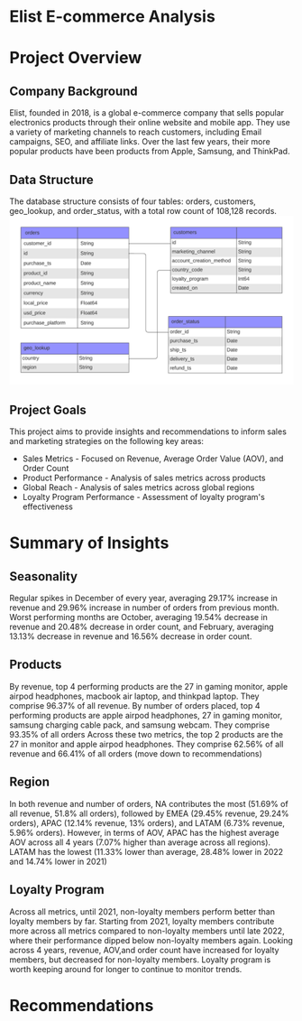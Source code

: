 # Elist E-commerce Analysis

# Project Overview
## Company Background
Elist, founded in 2018, is a global e-commerce company that sells popular electronics products through their online website and mobile app. They use a variety of marketing channels to reach customers, including Email campaigns, SEO, and affiliate links. Over the last few years, their more popular products have been products from Apple, Samsung, and ThinkPad.

## Data Structure
The database structure consists of four tables: orders, customers, geo_lookup, and order_status, with a total row count of 108,128 records.
![Alt Text](images/Elist_ERD.png)

## Project Goals
This project aims to provide insights and recommendations to inform sales and marketing strategies on the following key areas:
* Sales Metrics - Focused on Revenue, Average Order Value (AOV), and Order Count
* Product Performance - Analysis of sales metrics across products
* Global Reach - Analysis of sales metrics across global regions
* Loyalty Program Performance - Assessment of loyalty program's effectiveness
  
# Summary of Insights
## Seasonality
Regular spikes in December of every year, averaging 29.17% increase in revenue and 29.96% increase in number of orders from previous month.
Worst performing months are October, averaging 19.54% decrease in revenue and 20.48% decrease in order count, and February, averaging 13.13% decrease in revenue and 16.56% decrease in order count. 
## Products
By revenue, top 4 performing products are the 27 in gaming monitor, apple airpod headphones, macbook air laptop, and thinkpad laptop. They comprise 96.37% of all revenue. 
By number of orders placed, top 4 performing products are apple airpod headphones, 27 in gaming monitor, samsung charging cable pack, and samsung webcam. They comprise 93.35% of all orders
Across these two metrics, the top 2 products are the 27 in monitor and apple airpod headphones. They comprise 62.56% of all revenue and 66.41% of all orders (move down to recommendations)
## Region
In both revenue and number of orders, NA contributes the most (51.69% of all revenue, 51.8% all orders), followed by EMEA (29.45% revenue, 29.24% orders), APAC (12.14% revenue, 13% orders), and LATAM (6.73% revenue, 5.96% orders). 
However, in terms of AOV, APAC has the highest average AOV across all 4 years (7.07% higher than average across all regions). LATAM has the lowest (11.33% lower than average, 28.48% lower in 2022 and 14.74% lower in 2021)  
## Loyalty Program
Across all metrics, until 2021, non-loyalty members perform better than loyalty members by far. 
Starting from 2021, loyalty members contribute more across all metrics compared to non-loyalty members until late 2022, where their performance dipped below non-loyalty members again. 
Looking across 4 years, revenue, AOV,and order count have increased for loyalty members, but decreased for non-loyalty members. 
Loyalty program is worth keeping around for longer to continue to monitor trends. 


# Recommendations
